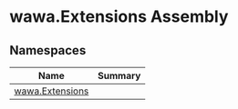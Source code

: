 # wawa\.Extensions Assembly



## Namespaces

| Name | Summary |
|------|---------|
| [wawa\.Extensions](./wawa.Extensions/wawa.Extensions.md) |  |

